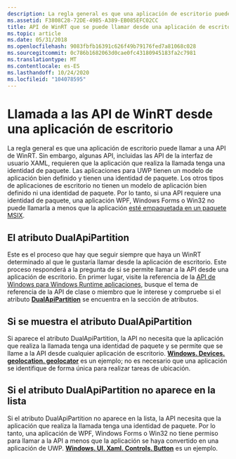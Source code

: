 ```yaml
---
description: La regla general es que una aplicación de escritorio puede llamar a una API de Windows Runtime (WinRT). Sin embargo, algunas API, incluidas las API de la interfaz de usuario XAML, requieren que la aplicación que realiza la llamada tenga una identidad de paquete.
ms.assetid: F3808C28-72DE-49B5-A389-EB085EFC02CC
title: API de WinRT que se puede llamar desde una aplicación de escritorio
ms.topic: article
ms.date: 05/31/2018
ms.openlocfilehash: 9083fbfb16391c626f49b79176fed7a81068c028
ms.sourcegitcommit: 0c786b1682063d0cae0fc43180945183fa2c7981
ms.translationtype: MT
ms.contentlocale: es-ES
ms.lasthandoff: 10/24/2020
ms.locfileid: "104078595"
---
```

# <a name="calling-winrt-apis-from-a-desktop-app"></a>Llamada a las API de WinRT desde una aplicación de escritorio

La regla general es que una aplicación de escritorio puede llamar a una API de WinRT. Sin embargo, algunas API, incluidas las API de la interfaz de usuario XAML, requieren que la aplicación que realiza la llamada tenga una identidad de paquete. Las aplicaciones para UWP tienen un modelo de aplicación bien definido y tienen una identidad de paquete. Los otros tipos de aplicaciones de escritorio no tienen un modelo de aplicación bien definido ni una identidad de paquete. Por lo tanto, si una API requiere una identidad de paquete, una aplicación WPF, Windows Forms o Win32 no puede llamarla a menos que la aplicación [esté empaquetada en un paquete MSIX](/windows/msix/desktop/desktop-to-uwp-root).

## <a name="the-dualapipartition-attribute"></a>El atributo DualApiPartition

Este es el proceso que hay que seguir siempre que haya un WinRT determinado al que le gustaría llamar desde la aplicación de escritorio. Este proceso responderá a la pregunta de si se permite llamar a la API desde una aplicación de escritorio. En primer lugar, visite la referencia de la [API de Windows para Windows Runtime aplicaciones](/uwp/), busque el tema de referencia de la API de clase o miembro que le interese y compruebe si el atributo [**DualApiPartition**](/uwp/api/Windows.Foundation.Metadata.DualApiPartitionAttribute) se encuentra en la sección de atributos.

## <a name="if-the-dualapipartition-attribute-is-listed"></a>Si se muestra el atributo DualApiPartition

Si aparece el atributo DualApiPartition, la API no necesita que la aplicación que realiza la llamada tenga una identidad de paquete y se permite que se llame a la API desde cualquier aplicación de escritorio. [**Windows. Devices. geolocation. geolocator**](/uwp/api/Windows.Devices.Geolocation.Geolocator) es un ejemplo; no es necesario que una aplicación se identifique de forma única para realizar tareas de ubicación.

## <a name="if-the-dualapipartition-attribute-is-not-listed"></a>Si el atributo DualApiPartition no aparece en la lista

Si el atributo DualApiPartition no aparece en la lista, la API necesita que la aplicación que realiza la llamada tenga una identidad de paquete. Por lo tanto, una aplicación de WPF, Windows Forms o Win32 no tiene permiso para llamar a la API a menos que la aplicación se haya convertido en una aplicación de UWP. [**Windows. UI. Xaml. Controls. Button**](/uwp/api/Windows.UI.Xaml.Controls.Button) es un ejemplo.
